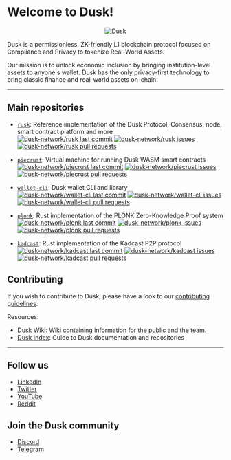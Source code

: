 # Welcome to Dusk!

<!-- Dusk Banner -->
<a href="https://dusk.network/">
  <p align="center">
    <picture>
      <source srcset="https://raw.githubusercontent.com/dusk-network/.github/main/profile/dusk_github_cover.png">
      <img alt="Dusk">
    </picture>
  </p>
</a> 

<!-- POSSIBLE HEADER:
Dusk unlocks economic opportunities for all by making institutional-level financial assets directly available to users and investors 

Dusk is the global financial network for institutions and users with the privacy of FinTech, the instant settlement and clearance of DLTs, and the extensibility of DeFi
-->

<!-- Short description -->
Dusk is a permissionless, ZK-friendly L1 blockchain protocol focused on Compliance and Privacy to tokenize Real-World Assets.

Our mission is to unlock economic inclusion by bringing institution-level assets to anyone's wallet. Dusk has the only privacy-first technology to bring classic finance and real-world assets on-chain.

---

<!-- Main repos -->
## Main repositories

* [`rusk`](https://github.com/dusk-network/rusk): Reference implementation of the Dusk Protocol; Consensus, node, smart contract platform and more \
[![dusk-network/rusk last commit](https://img.shields.io/github/last-commit/dusk-network/rusk)](https://github.com/dusk-network/rusk/commits/master)
[![dusk-network/rusk issues](https://img.shields.io/github/issues-raw/dusk-network/rusk)](https://github.com/dusk-network/rusk/issues)
[![dusk-network/rusk pull requests](https://img.shields.io/github/issues-pr-raw/dusk-network/rusk)](https://github.com/dusk-network/rusk/pulls)

* [`piecrust`](https://github.com/dusk-network/piecrust): Virtual machine for running Dusk WASM smart contracts \
[![dusk-network/piecrust last commit](https://img.shields.io/github/last-commit/dusk-network/piecrust)](https://github.com/dusk-network/piecrust/commits/master)
[![dusk-network/piecrust issues](https://img.shields.io/github/issues-raw/dusk-network/piecrust)](https://github.com/dusk-network/piecrust/issues)
[![dusk-network/piecrust pull requests](https://img.shields.io/github/issues-pr-raw/dusk-network/piecrust)](https://github.com/dusk-network/piecrust/pulls)

* [`wallet-cli`](https://github.com/dusk-network/wallet-cli): Dusk wallet CLI and library \
[![dusk-network/wallet-cli last commit](https://img.shields.io/github/last-commit/dusk-network/wallet-cli)](https://github.com/dusk-network/wallet-cli/commits/main)
[![dusk-network/wallet-cli issues](https://img.shields.io/github/issues-raw/dusk-network/wallet-cli)](https://github.com/dusk-network/wallet-cli/issues)
[![dusk-network/wallet-cli pull requests](https://img.shields.io/github/issues-pr-raw/dusk-network/wallet-cli)](https://github.com/dusk-network/wallet-cli/pulls)

* [`plonk`](https://github.com/dusk-network/plonk): Rust implementation of the PLONK Zero-Knowledge Proof system \
[![dusk-network/plonk last commit](https://img.shields.io/github/last-commit/dusk-network/plonk)](https://github.com/dusk-network/plonk/commits/master)
[![dusk-network/plonk issues](https://img.shields.io/github/issues-raw/dusk-network/plonk)](https://github.com/dusk-network/plonk/issues)
[![dusk-network/plonk pull requests](https://img.shields.io/github/issues-pr-raw/dusk-network/plonk)](https://github.com/dusk-network/plonk/pulls)

* [`kadcast`](https://github.com/dusk-network/kadcast): Rust implementation of the Kadcast P2P protocol \
[![dusk-network/kadcast last commit](https://img.shields.io/github/last-commit/dusk-network/kadcast)](https://github.com/dusk-network/kadcast/commits/main)
[![dusk-network/kadcast issues](https://img.shields.io/github/issues-raw/dusk-network/kadcast)](https://github.com/dusk-network/kadcast/issues)
[![dusk-network/kadcast pull requests](https://img.shields.io/github/issues-pr-raw/dusk-network/kadcast)](https://github.com/dusk-network/kadcast/pulls)


## Contributing
If you wish to contribute to Dusk, please have a look to our [contributing guidelines](https://github.com/dusk-network/.github/blob/main/.github/CONTRIBUTING.md).

Resources:
- [Dusk Wiki](https://wiki.dusk.network/): Wiki containing information for the public and the team.
- [Dusk Index](https://github.com/dusk-network/dusk-index): Guide to Dusk documentation and repositories <!-- TODO: display this only for members -->

---
## Follow us
  - [LinkedIn](https://www.linkedin.com/company/dusknetwork/)
  - [Twitter](https://twitter.com/duskfoundation)
  - [YouTube](https://www.youtube.com/c/DuskNetwork)
  - [Reddit](https://www.reddit.com/r/DuskNetwork/)


## Join the Dusk community
  - [Discord](https://discord.com/invite/dusknetwork)
  - [Telegram](https://t.me/DuskNetwork)
